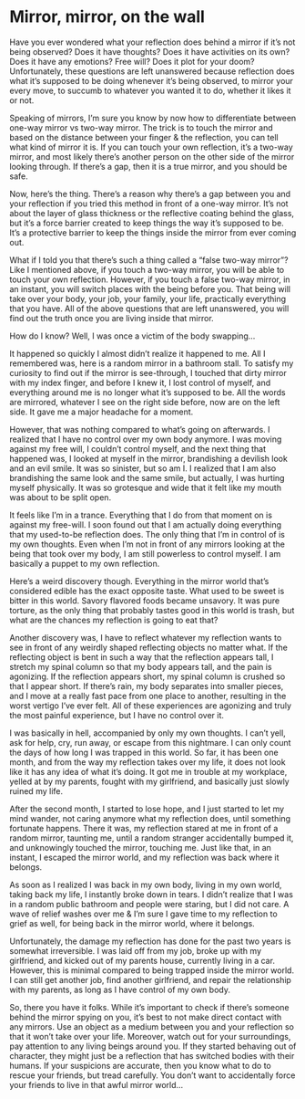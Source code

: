# Mirror, mirror, on the wall
Have you ever wondered what your reflection does behind a mirror if it’s not being observed? Does it have thoughts? Does it have activities on its own? Does it have any emotions? Free will? Does it plot for your doom? Unfortunately, these questions are left unanswered because reflection does what it’s supposed to be doing whenever it’s being observed, to mirror your every move, to succumb to whatever you wanted it to do, whether it likes it or not.



Speaking of mirrors, I’m sure you know by now how to differentiate between one-way mirror vs two-way mirror. The trick is to touch the mirror and based on the distance between your finger & the reflection, you can tell what kind of mirror it is. If you can touch your own reflection, it’s a two-way mirror, and most likely there’s another person on the other side of the mirror looking through. If there’s a gap, then it is a true mirror, and you should be safe.



Now, here’s the thing. There’s a reason why there’s a gap between you and your reflection if you tried this method in front of a one-way mirror. It’s not about the layer of glass thickness or the reflective coating behind the glass, but it’s a force barrier created to keep things the way it’s supposed to be. It’s a protective barrier to keep the things inside the mirror from ever coming out.



What if I told you that there’s such a thing called a “false two-way mirror”? Like I mentioned above, if you touch a two-way mirror, you will be able to touch your own reflection. However, if you touch a false two-way mirror, in an instant, you will switch places with the being before you. That being will take over your body, your job, your family, your life, practically everything that you have. All of the above questions that are left unanswered, you will find out the truth once you are living inside that mirror.



How do I know? Well, I was once a victim of the body swapping…



It happened so quickly I almost didn’t realize it happened to me. All I remembered was, here is a random mirror in a bathroom stall. To satisfy my curiosity to find out if the mirror is see-through, I touched that dirty mirror with my index finger, and before I knew it, I lost control of myself, and everything around me is no longer what it’s supposed to be. All the words are mirrored, whatever I see on the right side before, now are on the left side. It gave me a major headache for a moment.



However, that was nothing compared to what’s going on afterwards. I realized that I have no control over my own body anymore. I was moving against my free will, I couldn’t control myself, and the next thing that happened was, I looked at myself in the mirror, brandishing a devilish look and an evil smile. It was so sinister, but so am I. I realized that I am also brandishing the same look and the same smile, but actually, I was hurting myself physically. It was so grotesque and wide that it felt like my mouth was about to be split open.



It feels like I’m in a trance. Everything that I do from that moment on is against my free-will. I soon found out that I am actually doing everything that my used-to-be reflection does. The only thing that I’m in control of is my own thoughts. Even when I’m not in front of any mirrors looking at the being that took over my body, I am still powerless to control myself. I am basically a puppet to my own reflection.



Here’s a weird discovery though. Everything in the mirror world that’s considered edible has the exact opposite taste. What used to be sweet is bitter in this world. Savory flavored foods became unsavory. It was pure torture, as the only thing that probably tastes good in this world is trash, but what are the chances my reflection is going to eat that?



Another discovery was, I have to reflect whatever my reflection wants to see in front of any weirdly shaped reflecting objects no matter what. If the reflecting object is bent in such a way that the reflection appears tall, I stretch my spinal column so that my body appears tall, and the pain is agonizing. If the reflection appears short, my spinal column is crushed so that I appear short. If there’s rain, my body separates into smaller pieces, and I move at a really fast pace from one place to another, resulting in the worst vertigo I’ve ever felt. All of these experiences are agonizing and truly the most painful experience, but I have no control over it.



I was basically in hell, accompanied by only my own thoughts. I can’t yell, ask for help, cry, run away, or escape from this nightmare. I can only count the days of how long I was trapped in this world. So far, it has been one month, and from the way my reflection takes over my life, it does not look like it has any idea of what it’s doing. It got me in trouble at my workplace, yelled at by my parents, fought with my girlfriend, and basically just slowly ruined my life.



After the second month, I started to lose hope, and I just started to let my mind wander, not caring anymore what my reflection does, until something fortunate happens. There it was, my reflection stared at me in front of a random mirror, taunting me, until a random stranger accidentally bumped it, and unknowingly touched the mirror, touching me. Just like that, in an instant, I escaped the mirror world, and my reflection was back where it belongs.



As soon as I realized I was back in my own body, living in my own world, taking back my life, I instantly broke down in tears. I didn’t realize that I was in a random public bathroom and people were staring, but I did not care. A wave of relief washes over me & I’m sure I gave time to my reflection to grief as well, for being back in the mirror world, where it belongs.



Unfortunately, the damage my reflection has done for the past two years is somewhat irreversible. I was laid off from my job, broke up with my girlfriend, and kicked out of my parents house, currently living in a car. However, this is minimal compared to being trapped inside the mirror world. I can still get another job, find another girlfriend, and repair the relationship with my parents, as long as I have control of my own body.



So, there you have it folks. While it’s important to check if there’s someone behind the mirror spying on you, it’s best to not make direct contact with any mirrors. Use an object as a medium between you and your reflection so that it won’t take over your life. Moreover, watch out for your surroundings, pay attention to any living beings around you. If they started behaving out of character, they might just be a reflection that has switched bodies with their humans. If your suspicions are accurate, then you know what to do to rescue your friends, but tread carefully. You don’t want to accidentally force your friends to live in that awful mirror world…